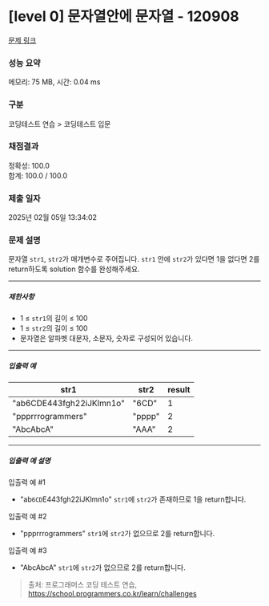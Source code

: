 # [level 0] 문자열안에 문자열 - 120908 

[문제 링크](https://school.programmers.co.kr/learn/courses/30/lessons/120908) 

### 성능 요약

메모리: 75 MB, 시간: 0.04 ms

### 구분

코딩테스트 연습 > 코딩테스트 입문

### 채점결과

정확성: 100.0<br/>합계: 100.0 / 100.0

### 제출 일자

2025년 02월 05일 13:34:02

### 문제 설명

<p style="user-select: auto !important;">문자열 <code style="user-select: auto !important;">str1</code>, <code style="user-select: auto !important;">str2</code>가 매개변수로 주어집니다. <code style="user-select: auto !important;">str1</code> 안에 <code style="user-select: auto !important;">str2</code>가 있다면 1을 없다면 2를 return하도록 solution 함수를 완성해주세요.</p>

<hr style="user-select: auto !important;">

<h5 style="user-select: auto !important;">제한사항</h5>

<ul style="user-select: auto !important;">
<li style="user-select: auto !important;">1 ≤ <code style="user-select: auto !important;">str1</code>의 길이 ≤ 100</li>
<li style="user-select: auto !important;">1 ≤ <code style="user-select: auto !important;">str2</code>의 길이 ≤ 100</li>
<li style="user-select: auto !important;">문자열은 알파벳 대문자, 소문자, 숫자로 구성되어 있습니다.</li>
</ul>

<hr style="user-select: auto !important;">

<h5 style="user-select: auto !important;">입출력 예</h5>
<table class="table" style="user-select: auto !important;">
        <thead style="user-select: auto !important;"><tr style="user-select: auto !important;">
<th style="user-select: auto !important;">str1</th>
<th style="user-select: auto !important;">str2</th>
<th style="user-select: auto !important;">result</th>
</tr>
</thead>
        <tbody style="user-select: auto !important;"><tr style="user-select: auto !important;">
<td style="user-select: auto !important;">"ab6CDE443fgh22iJKlmn1o"</td>
<td style="user-select: auto !important;">"6CD"</td>
<td style="user-select: auto !important;">1</td>
</tr>
<tr style="user-select: auto !important;">
<td style="user-select: auto !important;">"ppprrrogrammers"</td>
<td style="user-select: auto !important;">"pppp"</td>
<td style="user-select: auto !important;">2</td>
</tr>
<tr style="user-select: auto !important;">
<td style="user-select: auto !important;">"AbcAbcA"</td>
<td style="user-select: auto !important;">"AAA"</td>
<td style="user-select: auto !important;">2</td>
</tr>
</tbody>
      </table>
<hr style="user-select: auto !important;">

<h5 style="user-select: auto !important;">입출력 예 설명</h5>

<p style="user-select: auto !important;">입출력 예 #1</p>

<ul style="user-select: auto !important;">
<li style="user-select: auto !important;">"ab<code style="user-select: auto !important;">6CD</code>E443fgh22iJKlmn1o" <code style="user-select: auto !important;">str1</code>에 <code style="user-select: auto !important;">str2</code>가 존재하므로 1을 return합니다.</li>
</ul>

<p style="user-select: auto !important;">입출력 예 #2</p>

<ul style="user-select: auto !important;">
<li style="user-select: auto !important;">"ppprrrogrammers" <code style="user-select: auto !important;">str1</code>에 <code style="user-select: auto !important;">str2</code>가 없으므로 2를 return합니다.</li>
</ul>

<p style="user-select: auto !important;">입출력 예 #3</p>

<ul style="user-select: auto !important;">
<li style="user-select: auto !important;">"AbcAbcA" <code style="user-select: auto !important;">str1</code>에 <code style="user-select: auto !important;">str2</code>가 없으므로 2를 return합니다.</li>
</ul>


> 출처: 프로그래머스 코딩 테스트 연습, https://school.programmers.co.kr/learn/challenges